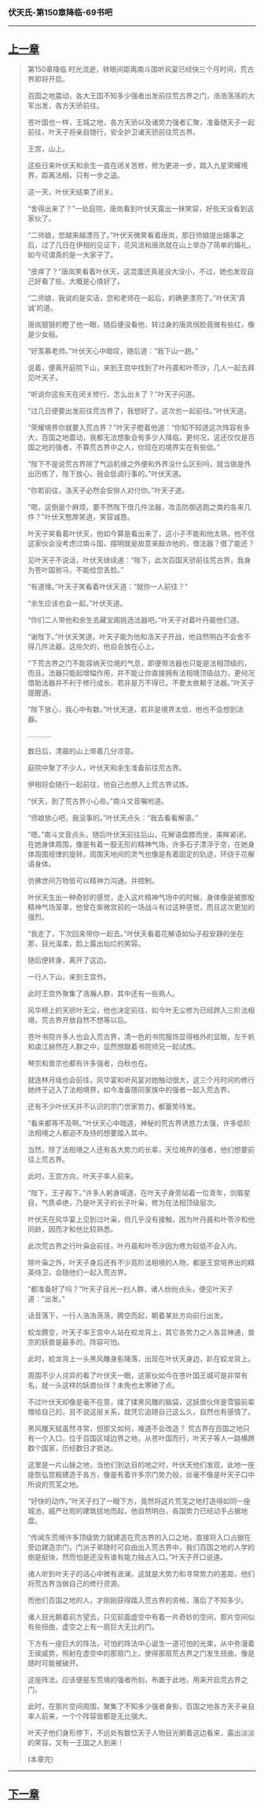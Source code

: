### 伏天氏-第150章降临-69书吧

--------
[上一章](./cdbfae51a69c31d44ca0c230c08d998f.md)
--------


>
>
>
>第150章降临
>时光流逝，转眼间距离南斗国听风宴已经快三个月时间，荒古界即将开启。
>
>百国之地震动，各大王国不知多少强者出发前往荒古界之门，浩浩荡荡的大军出发，各方天骄前往。
>
>苍叶国也一样，王城之地，各方天骄以及诸势力强者汇聚，准备随天子一起前往，叶天子将亲自随行，安全护卫诸天骄前往荒古界。
>
>王宫，山上。
>
>这些日来叶伏天和余生一直在闭关苦修，修为更进一步，踏入九星荣耀境界，距离法相，只有一步之遥。
>
>这一天，叶伏天结束了闭关。
>
>“舍得出来了？”一处庭院，唐岚看到叶伏天露出一抹笑容，好些天没看到这家伙了。
>
>“二师娘，您越来越漂亮了。”叶伏天微笑看着唐岚，那日师娘提出婚事之后，过了几日在伊相的见证下，花风流和唐岚就在山上举办了简单的婚礼，如今可谓真的是一大家子了。
>
>“皮痒了？”唐岚笑看着叶伏天，这混蛋还真是没大没小，不过，她也发现自己好看了些，大概是心情好了。
>
>“二师娘，我说的是实话，您和老师在一起后，的确更漂亮了。”叶伏天‘真诚’的道。
>
>唐岚狠狠的瞪了他一眼，随后便没看他，转过身的唐岚俏脸竟微有些红，像是少女般。
>
>“好羡慕老师。”叶伏天心中暗叹，随后道：“我下山一趟。”
>
>说着，便离开庭院下山，来到王宫中找到了叶丹晨和叶苓汐，几人一起去拜见叶天子。
>
>“听说你这些天在闭关修行，怎么出关了？”叶天子问道。
>
>“过几日便要出发前往荒古界了，我想好了，这次也一起前往。”叶伏天道。
>
>“荣耀境界你就要入荒古界？”叶天子瞪着他道：“你知不知道这次阵容有多大，百国之地震动，我都无法想象会有多少人降临，更何况，这还仅仅是百国之地的强者，不算荒古界中之人，你现在的境界实在有些低。”
>
>“陛下不是说荒古界除了气运机缘之外便和外界没什么区别吗，就当做是外出历练了，陛下放心，我会低调行事的。”叶伏天道。
>
>“你若前往，洛天子必然会安排人对付你。”叶天子道。
>
>“嗯，这倒是个麻烦，要不然陛下借几件法器，攻击防御逃跑之类的各来几件？”叶伏天憨厚笑道，笑容诚恳。
>
>叶天子笑看着叶伏天，他如今算是看出来了，这小子不能和他太熟，他不信这家伙会没考虑过南斗国，摆明就是故意来敲诈他的，借法器？借了能还？
>
>见叶天子不说话，叶伏天继续道：“陛下，此次百国天骄前往荒古界，我身为苍叶国驸马，不能给您丢脸。”
>
>“有道理。”叶天子笑看着叶伏天道：“就你一人前往？”
>
>“余生应该也会一起。”叶伏天道。
>
>“你们二人带他和余生去藏宝阁挑选法器吧。”叶天子对着叶丹晨他们道。
>
>“谢陛下。”叶伏天笑道，叶天子能为他和洛天子开战，他自然明白不会舍不得几件法器，这些欠的，他自会放在心上。
>
>“下荒古界之门不能容纳天位境的气息，即便带法器也只能是法相顶级的，而且，法器只能起增幅作用，并不能让你直接拥有法相境顶级战力，更何况借助法器并不利于修行成长，若非是万不得已，不要太依赖于法器。”叶天子提醒道。
>
>“陛下放心，我心中有数。”叶伏天道，若非是境界太低，他也不会想到法器。
>
>…………
>
>数日后，清晨的山上带着几分凉意。
>
>庭院中聚了不少人，叶伏天和余生准备前往荒古界。
>
>伊相将会随行一起前往，他自己也想入上荒古界试炼。
>
>“伏天，到了荒古界小心些。”南斗文音嘱咐道。
>
>“师娘放心吧，我没事的。”叶伏天点头：“我去看看解语。”
>
>“嗯。”南斗文音点头，随后叶伏天前往后山，花解语盘膝而坐，美眸紧闭，在她身体周围，像是有着一股无形的精神气场，许多石子漂浮于空，在她身体周围规律的旋转，周围天地间的灵气也像是有着固定的轨迹，环绕于花解语身体。
>
>仿佛世间万物皆可以精神力沟通，并控制。
>
>叶伏天生出一种奇妙的感觉，走入这片精神气场中的时候，身体像是被那股精神气场笼罩，他曾在紫微宫前的一场战斗有过这种感觉，而且这次更加的强烈。
>
>“我走了，下次回来带你一起去。”叶伏天看着花解语如仙子般安静的坐在那，目光温柔，脸上露出灿烂的笑容。
>
>随后便转身，离开了这边。
>
>一行人下山，来到王宫外。
>
>此时王宫外聚集了浩瀚人群，其中还有一些熟人。
>
>风华榜上的天骄叶无尘，他也决定前往，如今叶无尘修为已经跨入三阶法相境，荒古界开放自然不想等以后。
>
>苍叶书院许多人也会入荒古界，清一色的书院服饰显得格外的显眼，左千帆和虞江赫然在人群之中，显然想跟着书院师兄一起试炼。
>
>琴宗和兽宗也都有许多强者，白秋也在。
>
>就连林月瑶也会前往，风华宴和听风宴对她触动很大，这三个月时间的修行她终于迈入了法相境界，如今准备随同家族中的强者一起入荒古界。
>
>还有不少叶伏天并不认识的宗门世家势力，都蓄势待发。
>
>“看来都等不及啊。”叶伏天心中暗道，神秘的荒古界诱惑力太强，许多低阶法相境之人都迫不及待的想要踏入其中。
>
>当然，除了法相境之人还有各大势力的长辈，天位境界的强者，他们想要前往上荒古界。
>
>此时，王宫方向，叶天子率人前来。
>
>“陛下，王子殿下。”许多人躬身喊道，在叶天子身旁站着一位青年，剑眉星目，气质卓绝，乃是叶天子的长子叶枭，修为在法相顶级层次。
>
>叶伏天在风华宴上见到过叶枭，但几乎没有接触，因为叶丹晨和叶苓汐和他同龄，因而才和他比较熟悉。
>
>此次荒古界之行叶枭会前往，叶丹晨和叶苓汐因为修为较低不会入内。
>
>除叶枭之外，叶天子身后还有不少高阶法相境的人物，都是王宫培养出的精英侍卫，会随他们一起入荒古界。
>
>“都准备好了吗？”叶天子目光一扫人群，诸人纷纷点头，便见叶天子道：“出发。”
>
>话音落下，一行人浩浩荡荡，腾空而起，朝着某处方向前行出发。
>
>蛟龙腾空，叶天子率王宫中人站在蛟龙背上，其它各势力之人各显神通，兽宗的妖兽是最多的，阵容可怕。
>
>此时，蛟龙背上一头黑风雕身影降落，出现在叶伏天身边，趴在蛟龙背上。
>
>周围不少人诧异的看了叶伏天一眼，这家伙如今在苍叶国王城可是非常有名，就一头这样的妖兽伙伴？未免也太寒碜了点。
>
>不过叶伏天却像是毫不在意，揉了揉黑风雕的脑袋，这妖兽伙伴是雪猿前辈赠给自己的，且不说这层关系，就凭它追随自己这么久，自然也有感情了。
>
>黑风雕天赋虽然寻常，但那又如何，难道不会改造？
>荒古界在百国之地只有一个入口，位于百国区域边界之地，从苍叶国而行，叶天子等人一路横跨数个国家，历经数日才抵达。
>
>这里是一片山脉之地，当他们到达目的地之时，叶伏天他们发现，此地一座座恢弘宫殿建造于各方，像是有着许多宗门势力般，丝毫不像是叶天子口中所说的荒芜之地。
>
>“好快的动作。”叶天子扫了一眼下方，竟然将这片荒芜之地打造得如同一座城池，威严壮观的建筑拔地而起，他自然明白，各国势力已经动手占据地盘。
>
>“传闻东荒境许多顶级势力就建造在荒古界的入口之地，直接将入口占据在旁边建造宗门，门派子弟随时可自由出入荒古界中，我们百国之地的人学的倒是挺快，然而怕是还没有谁有能力独占入口。”叶天子开口说道。
>
>诸人听到叶天子的话心中微有波澜，这就是大势力和寻常势力的差距，他们将荒古界当做自己的修行资源。
>
>而他们百国之地的人，才刚刚获得踏入荒古界的资格，落后了不知多少。
>
>诸人目光朝着前方望去，只见前面虚空中有着一片奇妙的空间，那片空间似有些扭曲，虚空之上有一扇巨大无比的门。
>
>下方有一座巨大的阵法，可怕的阵法中心诞生一道可怕的光束，从中弥漫着王侯威势，照射在虚空中的那扇门上，使得那扇荒古界之门发生扭曲，像是随时可能被破开。
>
>这座阵法，应该便是东荒境的强者所刻，布置于此地，用来开启荒古界之门。
>
>此时，在那片空间周围，聚集了不知多少强者身影，百国之地各方天子亲自率人前来，一个个阵容皆都是无比强大。
>
>叶天子他们身形停下，不远处有数位天子人物目光朝着这边看来，露出淡淡的笑容，又有一王国之人到来！
>
>(本章完)
>
>

--------
[下一章](./a303f398a607eb2f889e4ccf880181c5.md)
--------
